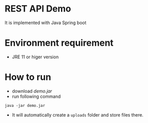 # REST API Demo
It is implemented with Java Spring boot

# Environment requirement
* JRE 11 or higer version

# How to run
* download *demo.jar*
* run following command
```
java -jar demo.jar
```
* It will automatically create a `uploads` folder and store files there.
